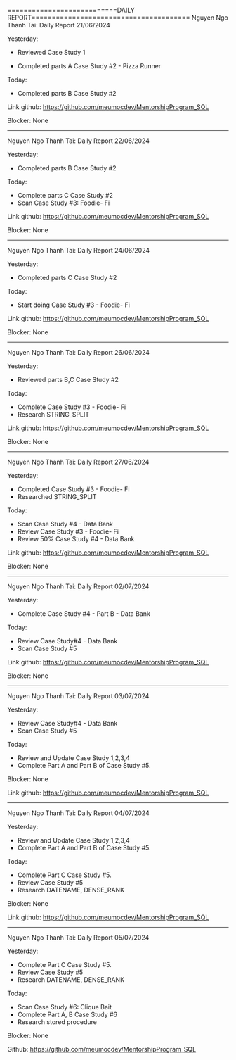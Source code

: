 
===========================DAILY REPORT=======================================
Nguyen Ngo Thanh Tai: Daily Report 21/06/2024

Yesterday:

- Reviewed Case Study 1

- Completed parts A Case Study #2 - Pizza Runner

Today:

- Completed parts B Case Study #2

Link github: https://github.com/meumocdev/MentorshipProgram_SQL

Blocker: None

------------------------------------------------------------------

Nguyen Ngo Thanh Tai: Daily Report 22/06/2024

Yesterday:
- Completed parts B Case Study #2

Today:
- Complete parts C Case Study #2
- Scan Case Study #3: Foodie- Fi

Link github: https://github.com/meumocdev/MentorshipProgram_SQL

Blocker: None

------------------------------------------------------------------

Nguyen Ngo Thanh Tai: Daily Report 24/06/2024

Yesterday:
- Completed parts C Case Study #2

Today:
- Start doing Case Study #3 - Foodie- Fi

Link github: https://github.com/meumocdev/MentorshipProgram_SQL

Blocker: None

------------------------------------------------------------------

Nguyen Ngo Thanh Tai: Daily Report 26/06/2024

Yesterday:
- Reviewed parts B,C Case Study #2

Today:
- Complete Case Study #3 - Foodie- Fi
- Research STRING_SPLIT
  
Link github: https://github.com/meumocdev/MentorshipProgram_SQL

Blocker: None

------------------------------------------------------------------

Nguyen Ngo Thanh Tai: Daily Report 27/06/2024

Yesterday:
- Completed Case Study #3 - Foodie- Fi
- Researched STRING_SPLIT
  
Today:
- Scan Case Study #4 - Data Bank
- Review Case Study #3 - Foodie- Fi
- Review 50% Case Study #4 - Data Bank
  
Link github: https://github.com/meumocdev/MentorshipProgram_SQL

Blocker: None

------------------------------------------------------------------

Nguyen Ngo Thanh Tai: Daily Report 02/07/2024

Yesterday:
- Complete Case Study #4 - Part B - Data Bank

Today:
- Review Case Study#4 - Data Bank
- Scan Case Study #5
  
Link github: https://github.com/meumocdev/MentorshipProgram_SQL

Blocker: None

------------------------------------------------------------------

Nguyen Ngo Thanh Tai: Daily Report 03/07/2024

Yesterday:
- Review Case Study#4 - Data Bank
- Scan Case Study #5
  
Today:
- Review and Update Case Study 1,2,3,4
- Complete Part A and Part B of Case Study #5.
  
Blocker: None

Link github: https://github.com/meumocdev/MentorshipProgram_SQL

------------------------------------------------------------------

Nguyen Ngo Thanh Tai: Daily Report 04/07/2024

Yesterday:
- Review and Update Case Study 1,2,3,4
- Complete Part A and Part B of Case Study #5.
  
Today:
- Complete Part C Case Study #5.
- Review Case Study #5
- Research DATENAME, DENSE_RANK
  
Blocker: None

Link github: https://github.com/meumocdev/MentorshipProgram_SQL

------------------------------------------------------------------

Nguyen Ngo Thanh Tai: Daily Report 05/07/2024

Yesterday:
- Complete Part C Case Study #5.
- Review Case Study #5
- Research DATENAME, DENSE_RANK
  
Today:
- Scan Case Study #6: Clique Bait
- Complete Part A, B  Case Study #6
- Research stored procedure
  
Blocker: None

Github: https://github.com/meumocdev/MentorshipProgram_SQL
